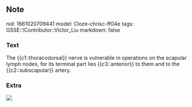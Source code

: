 ## Note
nid: 1661020709441
model: Cloze-chrisc-ff04e
tags: GSSE::!Contributor::Victor_Liu
markdown: false

### Text
The {{c1::thoracodorsal}} nerve is vulnerable in operations on the scapular lymph nodes, for its terminal part lies {{c3::anterior}} to them and to the {{c2::subscapular}} artery.

### Extra
<img src="paste-7a74fd713c59d0d2a8dd611e45536686d877cc40.jpg">
